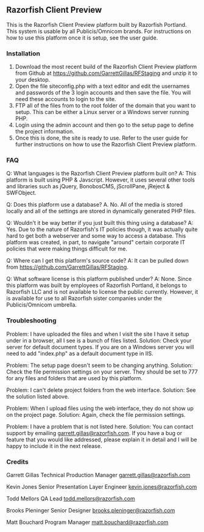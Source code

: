 ## Razorfish Client Preview

This is the Razorfish Client Preview platform built by Razorfish Portland. This system is usable by all Publicis/Omnicom brands. For instructions on how to use this platform once it is setup, see the user guide. 


### Installation

1. Download the most recent build of the Razorfish Client Preview platform from Github at https://github.com/GarrettGillas/RFStaging and unzip it to your desktop.
2. Open the file siteconfig.php with a text editor and edit the usernames and passwords of the 3 login accounts and then save the file. You will need these accounts to login to the site.
3. FTP all of the files from to the root folder of the domain that you want to setup. This can be either a Linux server or a Windows server running PHP.
4. Login using the admin account and then go to the setup page to define the project information. 
5. Once this is done, the site is ready to use. Refer to the user guide for further instructions on how to use the Razorfish Client Preview platform.


### FAQ

Q: What languages is the Razorfish Client Preview platform built on?
A: This platform is built using PHP & Javscript. However, it uses several other tools and libraries such as jQuery, BonobosCMS, jScrollPane, jReject & SWFObject.

Q: Does this platform use a database?
A. No. All of the media is stored locally and all of the settings are stored in dynamically generated PHP files. 

Q: Wouldn't it be way better if you just built this thing using a database?
A: Yes. Due to the nature of Razorfish's IT policies though, it was actually quite hard to get both a webserver and some way to access a database. This platform was created, in part, to navigate "around" certain corporate IT policies that were making things difficult for me.

Q: Where can I get this platform's source code?
A: It can be pulled down from https://github.com/GarrettGillas/RFStaging.

Q: What software license is this platform published under?
A: None. Since this platform was built by employees of Razorfish Portland, it belongs to Razorfish LLC and is not available to license the public currently. However, it is available for use to all Razorfish sister companies under the Publicis/Omnicom umbrella.


### Troubleshooting

Problem: I have uploaded the files and when I visit the site I have it setup under in a browser, all I see is a bunch of files listed. 
Solution: Check your server for default document types. If you are on a Windows server you will need to add "index.php" as a default document type in IIS.

Problem: The setup page doesn't seem to be changing anything. 
Solution: Check the file permission settings on your server. They should be set to 777 for any files and folders that are used by this platform. 

Problem: I can't delete project folders from the web interface.
Solution: See the solution listed above. 

Problem: When I upload files using the web interface, they do not show up on the project page.
Solution: Again, check the file permission settings. 

Problem: I have a problem that is not listed here.
Solution: You can contact support by emailing garrett.gillas@razorfish.com. If you have a bug or feature that you would like addressed, please explain it in detail and I will be happy to include it in the next release. 


### Credits

Garrett Gillas 
Technical Production Manager
garrett.gillas@razorfish.com

Kevin Jones
Senior Presentation Layer Engineer
kevin.jones@razorfish.com

Todd Mellors
QA Lead
todd.mellors@razorfish.com

Brooks Pleninger
Senior Designer
brooks.pleninger@razorfish.com

Matt Bouchard
Program Manager
matt.bouchard@razorfish.com

